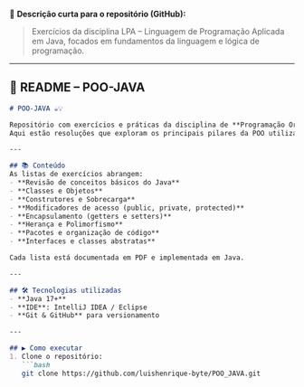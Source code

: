 
📌 **Descrição curta para o repositório (GitHub):**  
> Exercícios da disciplina LPA – Linguagem de Programação Aplicada em Java, focados em fundamentos da linguagem e lógica de programação.

---

## 🔹 README – **POO-JAVA**
```markdown
# POO-JAVA ☕💡

Repositório com exercícios e práticas da disciplina de **Programação Orientada a Objetos (POO)** do curso de **Análise e Desenvolvimento de Sistemas - UCSAL**.  
Aqui estão resoluções que exploram os principais pilares da POO utilizando **Java**.

---

## 📚 Conteúdo
As listas de exercícios abrangem:
- **Revisão de conceitos básicos do Java**
- **Classes e Objetos**
- **Construtores e Sobrecarga**
- **Modificadores de acesso (public, private, protected)**
- **Encapsulamento (getters e setters)**
- **Herança e Polimorfismo**
- **Pacotes e organização de código**
- **Interfaces e classes abstratas**

Cada lista está documentada em PDF e implementada em Java.

---

## 🛠️ Tecnologias utilizadas
- **Java 17+**
- **IDE**: IntelliJ IDEA / Eclipse
- **Git & GitHub** para versionamento

---

## ▶️ Como executar
1. Clone o repositório:
   ```bash
   git clone https://github.com/luishenrique-byte/POO_JAVA.git
